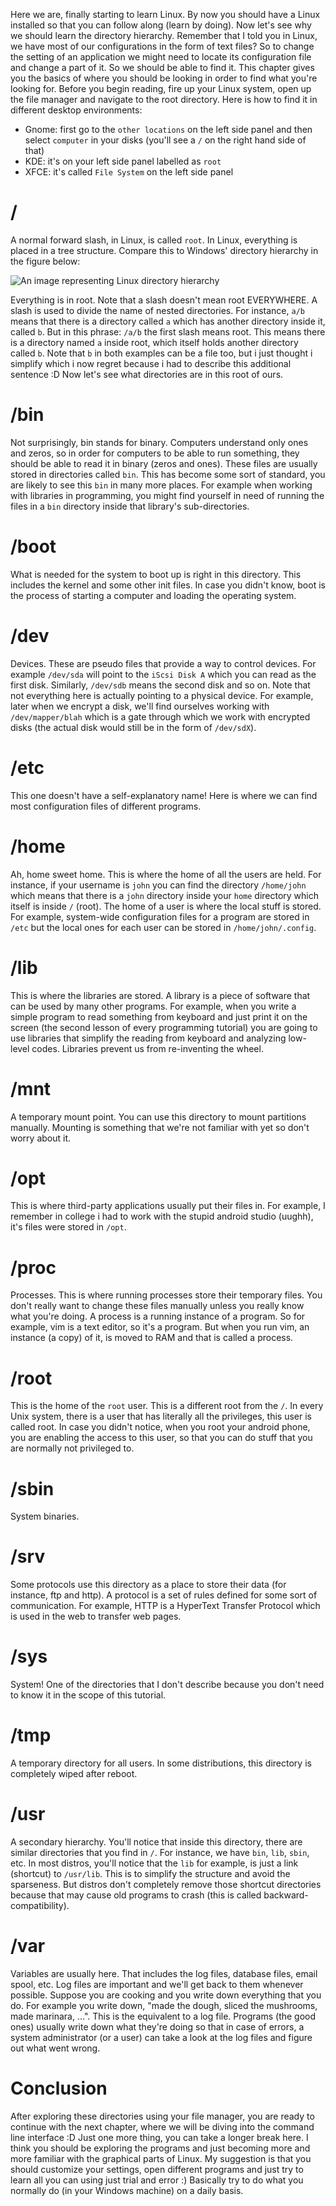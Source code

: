 Here we are, finally starting to learn Linux. By now you should have a Linux installed so that you can follow along (learn by doing). Now let's see why we should learn the directory hierarchy. Remember that I told you in Linux, we have most of our configurations in the form of text files? So to change the setting of an application we might need to locate its configuration file and change a part of it. So we should be able to find it. This chapter gives you the basics of where you should be looking in order to find what you're looking for. Before you begin reading, fire up your Linux system, open up the file manager and navigate to the root directory. Here is how to find it in different desktop environments:

- Gnome: first go to the `other locations` on the left side panel and then select `computer` in your disks (you'll see a `/` on the right hand side of that)
- KDE: it's on your left side panel labelled as `root`
- XFCE: it's called `File System` on the left side panel

# /

A normal forward slash, in Linux, is called `root`. In Linux, everything is placed in a tree structure. Compare this to Windows' directory hierarchy in the figure below:

![An image representing Linux directory hierarchy](./directory_hierarchy.svg)

Everything is in root. Note that a slash doesn't mean root EVERYWHERE. A slash is used to divide the name of nested directories. For instance, `a/b` means that there is a directory called `a` which has another directory inside it, called `b`. But in this phrase: `/a/b` the first slash means root. This means there is a directory named `a` inside root, which itself holds another directory called `b`. Note that `b` in both examples can be a file too, but i just thought i simplify which i now regret because i had to describe this additional sentence :D Now let's see what directories are in this root of ours.

# /bin

Not surprisingly, bin stands for binary. Computers understand only ones and zeros, so in order for computers to be able to run something, they should be able to read it in binary (zeros and ones). These files are usually stored in directories called `bin`. This has become some sort of standard, you are likely to see this `bin` in many more places. For example when working with libraries in programming, you might find yourself in need of running the files in a `bin` directory inside that library's sub-directories.

# /boot

What is needed for the system to boot up is right in this directory. This includes the kernel and some other init files. In case you didn't know, boot is the process of starting a computer and loading the operating system.

# /dev

Devices. These are pseudo files that provide a way to control devices. For example `/dev/sda` will point to the `iScsi Disk A` which you can read as the first disk. Similarly, `/dev/sdb` means the second disk and so on. Note that not everything here is actually pointing to a physical device. For example, later when we encrypt a disk, we'll find ourselves working with `/dev/mapper/blah` which is a gate through which we work with encrypted disks (the actual disk would still be in the form of `/dev/sdX`).

# /etc

This one doesn't have a self-explanatory name! Here is where we can find most configuration files of different programs.

# /home

Ah, home sweet home. This is where the home of all the users are held. For instance, if your username is `john` you can find the directory `/home/john` which means that there is a `john` directory inside your `home` directory which itself is inside `/` (root). The home of a user is where the local stuff is stored. For example, system-wide configuration files for a program are stored in `/etc` but the local ones for each user can be stored in `/home/john/.config`.

# /lib

This is where the libraries are stored. A library is a piece of software that can be used by many other programs. For example, when you write a simple program to read something from keyboard and just print it on the screen (the second lesson of every programming tutorial) you are going to use libraries that simplify the reading from keyboard and analyzing low-level codes. Libraries prevent us from re-inventing the wheel.

# /mnt

A temporary mount point. You can use this directory to mount partitions manually. Mounting is something that we're not familiar with yet so don't worry about it.

# /opt

This is where third-party applications usually put their files in. For example, I remember in college i had to work with the stupid android studio (uughh), it's files were stored in `/opt`.

# /proc

Processes. This is where running processes store their temporary files. You don't really want to change these files manually unless you really know what you're doing. A process is a running instance of a program. So for example, vim is a text editor, so it's a program. But when you run vim, an instance (a copy) of it, is moved to RAM and that is called a process.

# /root

This is the home of the `root` user. This is a different root from the `/`. In every Unix system, there is a user that has literally all the privileges, this user is called root. In case you didn't notice, when you root your android phone, you are enabling the access to this user, so that you can do stuff that you are normally not privileged to.

# /sbin

System binaries.

# /srv

Some protocols use this directory as a place to store their data (for instance, ftp and http). A protocol is a set of rules defined for some sort of communication. For example, HTTP is a HyperText Transfer Protocol which is used in the web to transfer web pages.

# /sys

System! One of the directories that I don't describe because you don't need to know it in the scope of this tutorial.

# /tmp

A temporary directory for all users. In some distributions, this directory is completely wiped after reboot.

# /usr

A secondary hierarchy. You'll notice that inside this directory, there are similar directories that you find in `/`. For instance, we have `bin`, `lib`, `sbin`, etc. In most distros, you'll notice that the `lib` for example, is just a link (shortcut) to `/usr/lib`. This is to simplify the structure and avoid the sparseness. But distros don't completely remove those shortcut directories because that may cause old programs to crash (this is called backward-compatibility).

# /var

Variables are usually here. That includes the log files, database files, email spool, etc. Log files are important and we'll get back to them whenever possible. Suppose you are cooking and you write down everything that you do. For example you write down, "made the dough, sliced the mushrooms, made marinara, …". This is the equivalent to a log file. Programs (the good ones) usually write down what they're doing so that in case of errors, a system administrator (or a user) can take a look at the log files and figure out what went wrong.

# Conclusion

After exploring these directories using your file manager, you are ready to continue with the next chapter, where we will be diving into the command line interface :D Just one more thing, you can take a longer break here. I think you should be exploring the programs and just becoming more and more familiar with the graphical parts of Linux. My suggestion is that you should customize your settings, open different programs and just try to learn all you can using just trial and error :) Basically try to do what you normally do (in your Windows machine) on a daily basis.

